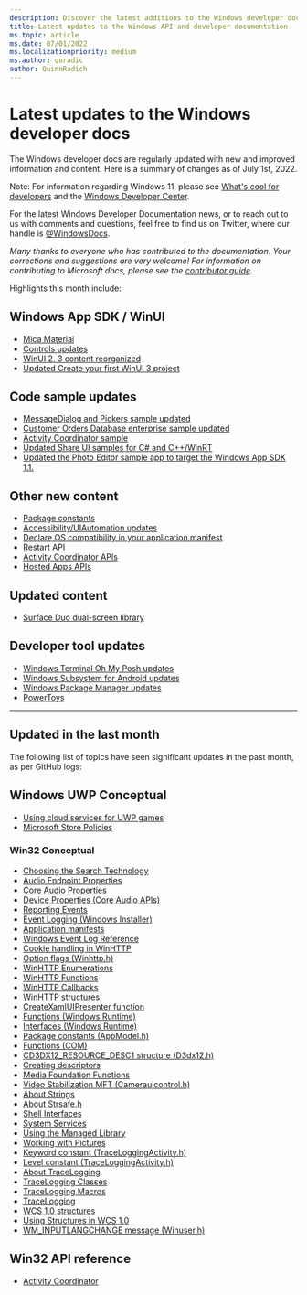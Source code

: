 ```yaml
---
description: Discover the latest additions to the Windows developer docs.
title: Latest updates to the Windows API and developer documentation
ms.topic: article
ms.date: 07/01/2022
ms.localizationpriority: medium
ms.author: quradic
author: QuinnRadich
---
```


# Latest updates to the Windows developer docs

The Windows developer docs are regularly updated with new and improved information and content. Here is a summary of changes as of July 1st, 2022.

Note: For information regarding Windows 11, please see [What's cool for developers](https://developer.microsoft.com/windows/windows-for-developers/) and the [Windows Developer Center](https://developer.microsoft.com/windows/).

For the latest Windows Developer Documentation news, or to reach out to us with comments and questions, feel free to find us on Twitter, where our handle is [@WindowsDocs](https://twitter.com/windowsdocs).

*Many thanks to everyone who has contributed to the documentation. Your corrections and suggestions are very welcome! For information on contributing to Microsoft docs, please see the [contributor guide](/contribute/).*

Highlights this month include:

## Windows App SDK / WinUI

* [Mica Material](/windows/apps/design/style/mica)
* [Controls updates](/windows/apps/design/controls/)
* [WinUI 2, 3 content reorganized](/windows/apps/winui/)
* [Updated Create your first WinUI 3 project](/windows/apps/winui/winui3/create-your-first-winui3-app)

## Code sample updates

* [MessageDialog and Pickers sample updated](/windows/apps/windows-app-sdk/migrate-to-windows-app-sdk/guides/winui3) 
* [Customer Orders Database enterprise sample updated](/samples/microsoft/windows-appsample-customers-orders-database/customers-orders-database-sample/)
* [Activity Coordinator sample](/windows/win32/activity_coordinator/activity-coordinator-example-project)
* [Updated Share UI samples for C# and C++/WinRT](/windows/apps/windows-app-sdk/migrate-to-windows-app-sdk/guides/winui3)
* [Updated the Photo Editor sample app to target the Windows App SDK 1.1.](https://github.com/microsoft/WindowsAppSDK-Samples/tree/main/Samples/PhotoEditor)

## Other new content

* [Package constants](/windows/win32/appxpkg/package-constants)
* [Accessibility/UIAutomation updates](/windows/win32/accessibility/accessibility-whatsnew)
* [Declare OS compatibility in your application manifest](/windows/apps/windows-app-sdk/use-windows-app-sdk-run-time)
* [Restart API](/windows/apps/windows-app-sdk/applifecycle/applifecycle-restart)
* [Activity Coordinator APIs](/windows/win32/activity_coordinator/-activity-coordinator-portal)
* [Hosted Apps APIs](/uwp/api/windows.applicationmodel.package.findrelatedpackages?view=winrt-22621)


## Updated content

* [Surface Duo dual-screen library](/dual-screen/android/get-duo-sdk)


## Developer tool updates

* [Windows Terminal Oh My Posh updates](/windows/terminal/)
* [Windows Subsystem for Android updates](/windows/android/wsa/)
* [Windows Package Manager updates](/windows/package-manager/)
* [PowerToys](/windows/powertoys/install)



<hr>

## Updated in the last month

The following list of topics have seen significant updates in the past month, as per GitHub logs:



## Windows UWP Conceptual

<ul>



<li><a href="/windows/uwp/gaming/cloud-for-games">Using cloud services for UWP games</a></li>
<li><a href="/windows/uwp/store-policies">Microsoft Store Policies</a></li>
</ul>

### Win32 Conceptual

<ul>
<li><a href="/windows/desktop/AD/choosing-the-search-technology">Choosing the Search Technology</a></li>
<li><a href="/windows/desktop/CoreAudio/audio-endpoint-properties">Audio Endpoint Properties</a></li>
<li><a href="/windows/desktop/CoreAudio/core-audio-properties">Core Audio Properties</a></li>
<li><a href="/windows/desktop/CoreAudio/device-properties">Device Properties (Core Audio APIs)</a></li>
<li><a href="/windows/desktop/EventLog/reporting-an-event">Reporting Events</a></li>
<li><a href="/windows/desktop/Msi/event-logging">Event Logging (Windows Installer)</a></li>
<li><a href="/windows/desktop/SbsCs/application-manifests">Application manifests</a></li>
<li><a href="/windows/desktop/WES/windows-event-log-reference">Windows Event Log Reference</a></li>
<li><a href="/windows/desktop/WinHttp/cookie-handling-in-winhttp">Cookie handling in WinHTTP</a></li>
<li><a href="/windows/desktop/WinHttp/option-flags">Option flags (Winhttp.h)</a></li>
<li><a href="/windows/desktop/WinHttp/winhttp-enumerations">WinHTTP Enumerations</a></li>
<li><a href="/windows/desktop/WinHttp/winhttp-functions">WinHTTP Functions</a></li>
<li><a href="/windows/desktop/WinHttp/winhttp-prototypes">WinHTTP Callbacks</a></li>
<li><a href="/windows/desktop/WinHttp/winhttp-structures">WinHTTP structures</a></li>
<li><a href="/windows/desktop/WinRT/createxamluipresenter">CreateXamlUIPresenter function</a></li>
<li><a href="/windows/desktop/WinRT/functions">Functions (Windows Runtime)</a></li>
<li><a href="/windows/desktop/WinRT/interfaces">Interfaces (Windows Runtime)</a></li>
<li><a href="/windows/desktop/appxpkg/package-constants">Package constants (AppModel.h)</a></li>
<li><a href="/windows/desktop/com/functions">Functions (COM)</a></li>
<li><a href="/windows/desktop/direct3d12/cd3dx12-resource-desc1">CD3DX12_RESOURCE_DESC1 structure (D3dx12.h)</a></li>
<li><a href="/windows/desktop/direct3d12/creating-descriptors">Creating descriptors</a></li>
<li><a href="/windows/desktop/medfound/media-foundation-functions">Media Foundation Functions</a></li>
<li><a href="/windows/desktop/medfound/video-stabilization-mft">Video Stabilization MFT (Camerauicontrol.h)</a></li>
<li><a href="/windows/desktop/menurc/about-strings">About Strings</a></li>
<li><a href="/windows/desktop/menurc/strsafe-ovw">About Strsafe.h</a></li>
<li><a href="/windows/desktop/shell/interfaces">Shell Interfaces</a></li>
<li><a href="/windows/desktop/system-services">System Services</a></li>
<li><a href="/windows/desktop/tablet/using-the-managed-library">Using the Managed Library</a></li>
<li><a href="/windows/desktop/tablet/working-with-pictures">Working with Pictures</a></li>
<li><a href="/windows/desktop/tracelogging/keyword-constant">Keyword constant (TraceLoggingActivity.h)</a></li>
<li><a href="/windows/desktop/tracelogging/level-constant">Level constant (TraceLoggingActivity.h)</a></li>
<li><a href="/windows/desktop/tracelogging/trace-logging-about">About TraceLogging</a></li>
<li><a href="/windows/desktop/tracelogging/trace-logging-classes">TraceLogging Classes</a></li>
<li><a href="/windows/desktop/tracelogging/trace-logging-macros">TraceLogging Macros</a></li>
<li><a href="/windows/desktop/tracelogging/trace-logging-portal">TraceLogging</a></li>
<li><a href="/windows/desktop/wcs/structures">WCS 1.0 structures</a></li>
<li><a href="/windows/desktop/wcs/using-structures-in-wcs-1-0">Using Structures in WCS 1.0</a></li>
<li><a href="/windows/desktop/winmsg/wm-inputlangchange">WM_INPUTLANGCHANGE message (Winuser.h)</a></li>


</ul>

## Win32 API reference
<ul>
<li><a href="/windows/win32/api/_activity_coordinator/index">Activity Coordinator </a></li>
</ul>

</ul>
